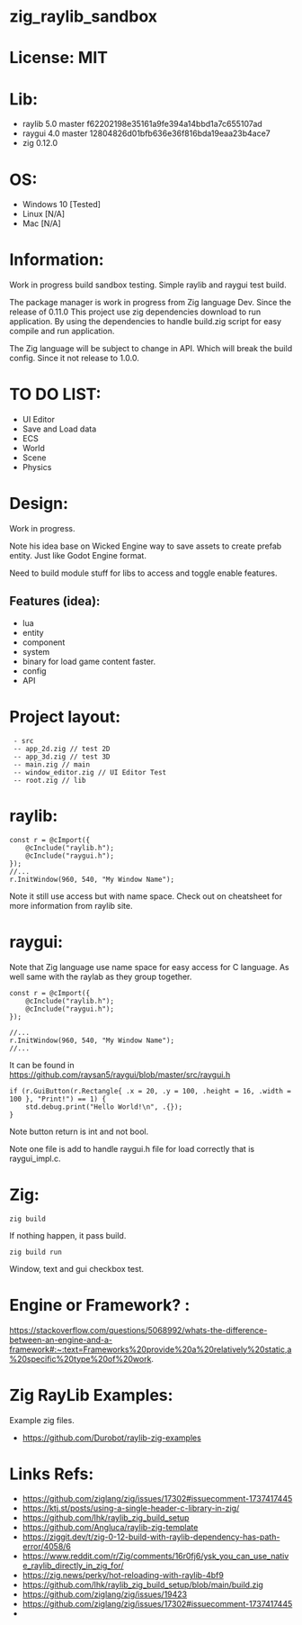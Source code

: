 # zig_raylib_sandbox

# License: MIT

# Lib:
 - raylib 5.0 master f62202198e35161a9fe394a14bbd1a7c655107ad
 - raygui 4.0 master 12804826d01bfb636e36f816bda19eaa23b4ace7
 - zig 0.12.0

# OS:
 * Windows 10 [Tested]
 * Linux [N/A]
 * Mac [N/A]

# Information:
  Work in progress build sandbox testing. Simple raylib and raygui test build.

  The package manager is work in progress from Zig language Dev. Since the release of 0.11.0 This project use zig dependencies download to run application. By using the dependencies to handle build.zig script for easy compile and run application.

  The Zig language will be subject to change in API. Which will break the build config. Since it not release to 1.0.0.

# TO DO LIST:
 * UI Editor
 * Save and Load data
 * ECS
 * World
 * Scene
 * Physics

# Design:
 Work in progress.

 Note his idea base on Wicked Engine way to save assets to create prefab entity. Just like Godot Engine format.

 Need to build module stuff for libs to access and toggle enable features.

## Features (idea):
 - lua
 - entity
 - component
 - system
 - binary for load game content faster.
 - config
 - API

# Project layout:
```
 - src
 -- app_2d.zig // test 2D
 -- app_3d.zig // test 3D
 -- main.zig // main
 -- window_editor.zig // UI Editor Test
 -- root.zig // lib

```
# raylib:
```zig
const r = @cImport({
    @cInclude("raylib.h");
    @cInclude("raygui.h");
});
//...
r.InitWindow(960, 540, "My Window Name");
```
  Note it still use access but with name space. Check out on cheatsheet for more information from raylib site.

# raygui:
  Note that Zig language use name space for easy access for C language. As well same with the raylab as they group together.

```zig
const r = @cImport({
    @cInclude("raylib.h");
    @cInclude("raygui.h");
});

//...
r.InitWindow(960, 540, "My Window Name");
//...
```
  It can be found in https://github.com/raysan5/raygui/blob/master/src/raygui.h

```zig
if (r.GuiButton(r.Rectangle{ .x = 20, .y = 100, .height = 16, .width = 100 }, "Print!") == 1) {
    std.debug.print("Hello World!\n", .{});
}
```
  Note button return is int and not bool.

  Note one file is add to handle raygui.h file for load correctly that is raygui_impl.c.


# Zig:
```
zig build
```
  If nothing happen, it pass build.

```
zig build run
```

Window, text and gui checkbox test.

# Engine or Framework? :
  https://stackoverflow.com/questions/5068992/whats-the-difference-between-an-engine-and-a-framework#:~:text=Frameworks%20provide%20a%20relatively%20static,a%20specific%20type%20of%20work.

# Zig RayLib Examples:

 Example zig files.

 * https://github.com/Durobot/raylib-zig-examples

# Links Refs:
- https://github.com/ziglang/zig/issues/17302#issuecomment-1737417445
- https://ktj.st/posts/using-a-single-header-c-library-in-zig/
- https://github.com/lhk/raylib_zig_build_setup
- https://github.com/Angluca/raylib-zig-template
- https://ziggit.dev/t/zig-0-12-build-with-raylib-dependency-has-path-error/4058/6
- https://www.reddit.com/r/Zig/comments/16r0fj6/ysk_you_can_use_native_raylib_directly_in_zig_for/
- https://zig.news/perky/hot-reloading-with-raylib-4bf9
- https://github.com/lhk/raylib_zig_build_setup/blob/main/build.zig
- https://github.com/ziglang/zig/issues/19423
- https://github.com/ziglang/zig/issues/17302#issuecomment-1737417445
- 